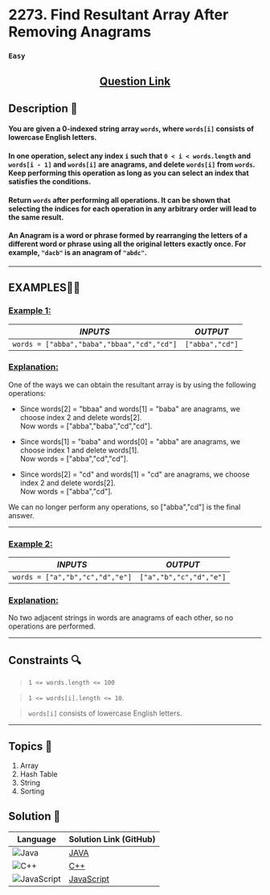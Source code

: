# 2273. Find Resultant Array After Removing Anagrams

### `Easy`


<h2 align="center">
<a href="https://leetcode.com/problems/find-resultant-array-after-removing-anagrams/description/"><strong>Question Link</strong></a>
</h2>


## Description 📑

#### You are given a 0-indexed string array `words`, where `words[i]` consists of lowercase English letters.

#### In one operation, select any index `i` such that `0 < i < words.length` and `words[i - 1]` and `words[i]` are anagrams, and delete `words[i]` from `words`. Keep performing this operation as long as you can select an index that satisfies the conditions.

#### Return `words` after performing all operations. It can be shown that selecting the indices for each operation in any arbitrary order will lead to the same result.

#### An Anagram is a word or phrase formed by rearranging the letters of a different word or phrase using all the original letters exactly once. For example, `"dacb"` is an anagram of `"abdc"`.

---

## **EXAMPLES**💫✨ </br>

<h3>

<ins>**Example 1**:</ins> </br>


| _INPUTS_ | _OUTPUT_ |
| :-----------: | :-----------: |
| `words = ["abba","baba","bbaa","cd","cd"]` | `["abba","cd"]` |

</h3>

<h3>
<ins>Explanation:</ins>
</h3>

One of the ways we can obtain the resultant array is by using the following operations:

- Since words[2] = "bbaa" and words[1] = "baba" are anagrams, we choose index 2 and delete words[2]. <br>
  Now words = ["abba","baba","cd","cd"]. 

- Since words[1] = "baba" and words[0] = "abba" are anagrams, we choose index 1 and delete words[1]. <br>
  Now words = ["abba","cd","cd"].

- Since words[2] = "cd" and words[1] = "cd" are anagrams, we choose index 2 and delete words[2]. <br>
  Now words = ["abba","cd"].

We can no longer perform any operations, so ["abba","cd"] is the final answer.

____
<h3>

<ins>**Example 2**:</ins> </br>

| _INPUTS_ | _OUTPUT_ |
| :-----------: | :-----------: |
| `words = ["a","b","c","d","e"]` | `["a","b","c","d","e"]` |

</h3>

<h3>
<ins>Explanation:</ins>
</h3>

No two adjacent strings in words are anagrams of each other, so no operations are performed.
___


## Constraints 🔍

> `1 <= words.length <= 100`</br>

> `1 <= words[i].length <= 10`. <br>

> `words[i]` consists of lowercase English letters.

___

## Topics 📝

1. Array
2. Hash Table
3. String 
4. Sorting


## Solution 📃

|  Language   |  Solution Link (GitHub) |
| ------------- | ------------- |
|  ![Java](https://img.shields.io/badge/java-%23ED8B00.svg?style=flat&logo=openjdk&logoColor=white)  | [JAVA]() |
|  ![C++](https://img.shields.io/badge/c++-%2300599C.svg?style=plastic&logo=c%2B%2B&logoColor=white)  | [C++]()  |
|  ![JavaScript](https://img.shields.io/badge/javascript-%23323330.svg?style=flat&logo=javascript&logoColor=%23F7DF1E)  | [JavaScript]() |
